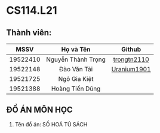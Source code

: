 # CS114.L21
## Thành viên:
| MSSV      | Họ và Tên          | Github|
| :-------------: |:-------------:|:-------------:|
| 19522410      | Nguyễn Thành Trọng |[trongtn2110](https://github.com/trongtn2110)|
| 19522148     | Đào Văn Tài      |[Uranium1901](https://github.com/Uranium1901)|
| 19521725 | Ngô Gia Kiệt      |
| 19521388 | Hoàng Tiến Dũng      |
## ĐỒ ÁN MÔN HỌC
1. Tên đồ án: SỐ HOÁ TỦ SÁCH
